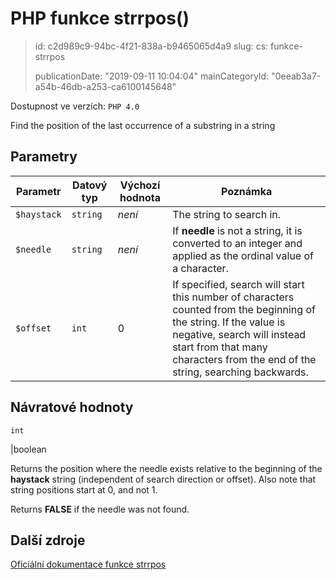 PHP funkce strrpos()
====================

> id: c2d989c9-94bc-4f21-838a-b9465065d4a9
> slug:
> 	cs: funkce-strrpos
>
> publicationDate: "2019-09-11 10:04:04"
> mainCategoryId: "0eeab3a7-a54b-46db-a253-ca6100145648"

Dostupnost ve verzích: `PHP 4.0`

Find the position of the last occurrence of a substring in a string


Parametry
--------------

| Parametr | Datový typ | Výchozí hodnota | Poznámka |
|-----|-----|-----|-----|
| `$haystack` | `string` | *není* | The string to search in. |
| `$needle` | `string` | *není* | If <b>needle</b> is not a string, it is converted to an integer and applied as the ordinal value of a character. |
| `$offset` | `int` | 0 | If specified, search will start this number of characters counted from the beginning of the string. If the value is negative, search will instead start from that many characters from the end of the string, searching backwards. |


Návratové hodnoty
----------------

`int`

|boolean <p>
Returns the position where the needle exists relative to the beginning of
the <b>haystack</b> string (independent of search direction
or offset).
Also note that string positions start at 0, and not 1.
</p>
<p>
Returns <b>FALSE</b> if the needle was not found.
</p>

Další zdroje
------------

[Oficiální dokumentace funkce strrpos](https://www.php.net/manual/en/function.strrpos.php)

